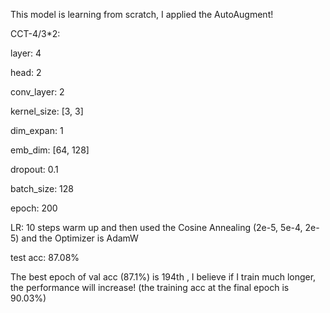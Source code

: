This model is learning from scratch, I applied the AutoAugment!

CCT-4/3*2:

layer: 4

head: 2

conv_layer: 2

kernel_size: [3, 3]

dim_expan: 1

emb_dim: [64, 128]

dropout: 0.1

batch_size: 128

epoch: 200

LR: 10 steps warm up and then used the Cosine Annealing (2e-5, 5e-4, 2e-5) and the Optimizer is AdamW

test acc: 87.08%

The best epoch of val acc (87.1%) is 194th , I believe if I train much longer, the performance will increase! (the training acc at the final epoch is 90.03%)
